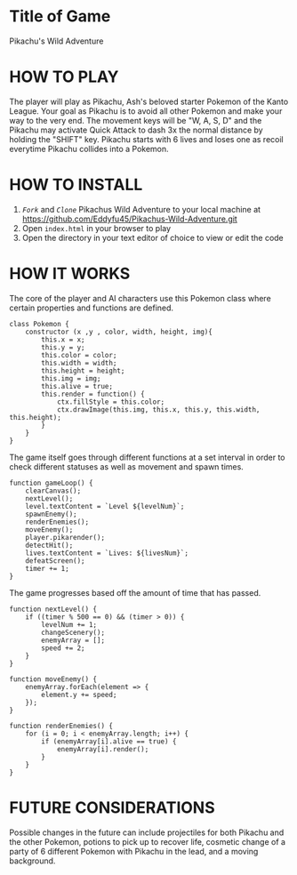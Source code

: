 # Title of Game
Pikachu's Wild Adventure


# HOW TO PLAY
The player will play as Pikachu, Ash's beloved starter Pokemon of the Kanto League. Your goal as Pikachu is to avoid all other Pokemon and make your way to the very end. The movement keys will be "W, A, S, D" and the Pikachu may activate Quick Attack to dash 3x the normal distance by holding the "SHIFT" key. Pikachu starts with 6 lives and loses one as recoil everytime Pikachu collides into a Pokemon.


# HOW TO INSTALL

1. *`Fork`* and *`Clone`* Pikachus Wild Adventure to your local machine at 
https://github.com/Eddyfu45/Pikachus-Wild-Adventure.git
2. Open `index.html` in your browser to play
3. Open the directory in your text editor of choice to view or edit the code

# HOW IT WORKS


The core of the player and AI characters use this Pokemon class where certain properties and functions are defined.

```
class Pokemon {
    constructor (x ,y , color, width, height, img){
        this.x = x;
        this.y = y;
        this.color = color;
        this.width = width;
        this.height = height;
        this.img = img;
        this.alive = true;
        this.render = function() {
            ctx.fillStyle = this.color;
            ctx.drawImage(this.img, this.x, this.y, this.width, this.height);
        }
    }
}
```

The game itself goes through different functions at a set interval in order to check different statuses as well as movement and spawn times.

```
function gameLoop() {
    clearCanvas();
    nextLevel();
    level.textContent = `Level ${levelNum}`;
    spawnEnemy();
    renderEnemies();
    moveEnemy();
    player.pikarender();
    detectHit();
    lives.textContent = `Lives: ${livesNum}`;
    defeatScreen();
    timer += 1;
}
```

The game progresses based off the amount of time that has passed.

```
function nextLevel() {
    if ((timer % 500 == 0) && (timer > 0)) {
        levelNum += 1;
        changeScenery();
        enemyArray = [];
        speed += 2;
    }
}

function moveEnemy() {
    enemyArray.forEach(element => {
        element.y += speed;            
    });
}

function renderEnemies() {
    for (i = 0; i < enemyArray.length; i++) {
        if (enemyArray[i].alive == true) {
            enemyArray[i].render();
        }
    }
}
```

# FUTURE CONSIDERATIONS

Possible changes in the future can include projectiles for both Pikachu and the other Pokemon,
potions to pick up to recover life, cosmetic change of a party of 6 different Pokemon with 
Pikachu in the lead, and a moving background.